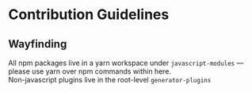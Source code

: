 # Contribution Guidelines

## Wayfinding
All npm packages live in a yarn workspace under `javascript-modules` — please use yarn over npm commands within here.  
Non-javascript plugins live in the root-level `generator-plugins`
